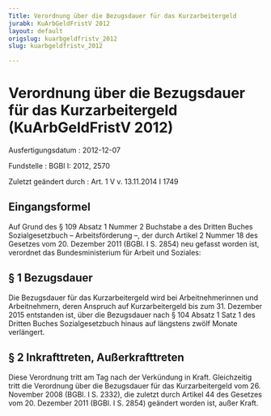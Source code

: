 ```yaml
---
Title: Verordnung über die Bezugsdauer für das Kurzarbeitergeld
jurabk: KuArbGeldFristV 2012
layout: default
origslug: kuarbgeldfristv_2012
slug: kuarbgeldfristv_2012

---
```


# Verordnung über die Bezugsdauer für das Kurzarbeitergeld (KuArbGeldFristV 2012)

Ausfertigungsdatum
:   2012-12-07

Fundstelle
:   BGBl I: 2012, 2570

Zuletzt geändert durch
:   Art. 1 V v. 13.11.2014 I 1749


## Eingangsformel

Auf Grund des § 109 Absatz 1 Nummer 2 Buchstabe a des Dritten Buches
Sozialgesetzbuch – Arbeitsförderung –, der durch Artikel 2 Nummer 18
des Gesetzes vom 20. Dezember 2011 (BGBl. I S. 2854) neu gefasst
worden ist, verordnet das Bundesministerium für Arbeit und Soziales:


## § 1 Bezugsdauer

Die Bezugsdauer für das Kurzarbeitergeld wird bei Arbeitnehmerinnen
und Arbeitnehmern, deren Anspruch auf Kurzarbeitergeld bis zum 31.
Dezember 2015 entstanden ist, über die Bezugsdauer nach § 104 Absatz 1
Satz 1 des Dritten Buches Sozialgesetzbuch hinaus auf längstens zwölf
Monate verlängert.


## § 2 Inkrafttreten, Außerkrafttreten

Diese Verordnung tritt am Tag nach der Verkündung in Kraft.
Gleichzeitig tritt die Verordnung über die Bezugsdauer für das
Kurzarbeitergeld vom 26. November 2008 (BGBl. I S. 2332), die zuletzt
durch Artikel 44 des Gesetzes vom 20. Dezember 2011 (BGBl. I S. 2854)
geändert worden ist, außer Kraft.

